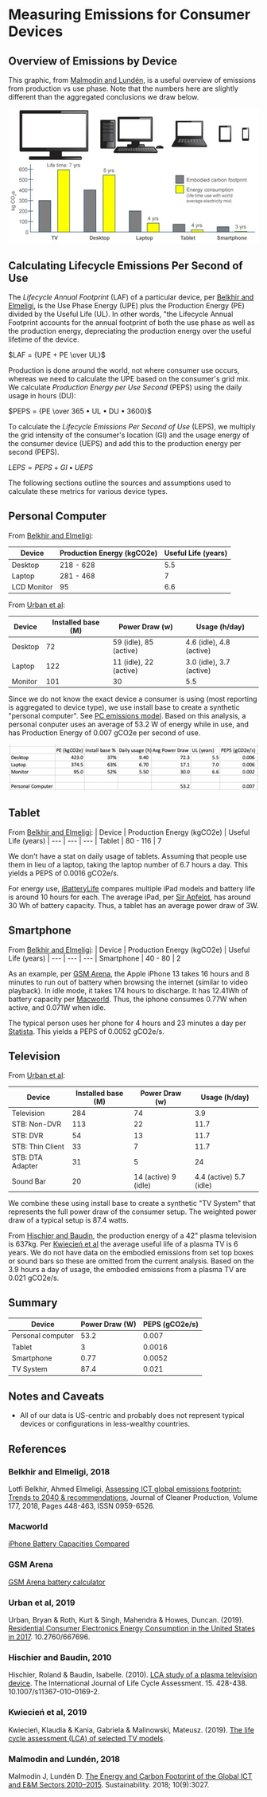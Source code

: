 # Measuring Emissions for Consumer Devices

## Overview of Emissions by Device

This graphic, from [Malmodin and Lundén](#malmodin-and-lundén-2018), is a useful overview of emissions from production vs use phase. Note that the numbers here are slightly different than the aggregated conclusions we draw below.

![Footprint by device](./footprint-by-device.webp)

## Calculating Lifecycle Emissions Per Second of Use

The *Lifecycle Annual Footprint* (LAF) of a particular device, per [Belkhir and Elmeligi](#belkhir-and-elmeligi-2018), is the Use Phase Energy (UPE) plus the Production Energy (PE) divided by the Useful Life (UL). In other words, "the Lifecycle Annual Footprint accounts for the annual footprint of both the use phase as well as the production energy, depreciating the production energy over the useful lifetime of the device.

$LAF = {UPE + PE \over UL}$

Production is done around the world, not where consumer use occurs, whereas we need to calculate the UPE based on the consumer's grid mix. We calculate *Production Energy per Use Second* (PEPS) using the daily usage in hours (DU):

$PEPS = {PE \over 365 • UL • DU • 3600}$

To calculate the *Lifecycle Emissions Per Second of Use* (LEPS), we multiply the grid intensity of the consumer's location (GI) and the usage energy of the consumer device (UEPS) and add this to the production energy per second (PEPS).

$LEPS = {PEPS + GI • UEPS}$

The following sections outline the sources and assumptions used to calculate these metrics for various device types.

## Personal Computer

From [Belkhir and Elmeligi](#belkhir-and-elmeligi-2018):

| Device | Production Energy (kgCO2e) | Useful Life (years)
| --- | --- | ---
| Desktop | 218 - 628 | 5.5
| Laptop | 281 - 468 | 7
| LCD Monitor | 95 | 6.6

From [Urban et al](#urban-et-al-2019):

| Device | Installed base (M) | Power Draw (w) | Usage (h/day)
| --- | --- | --- | ---
| Desktop | 72 | 59 (idle), 85 (active) | 4.6 (idle), 4.8 (active)
| Laptop | 122 | 11 (idle), 22 (active) | 3.0 (idle), 3.7 (active)
| Monitor | 101 | 30 | 5.5

Since we do not know the exact device a consumer is using (most reporting is aggregated to device type), we use install base to create a synthetic "personal computer". See [PC emissions model](./pc_emissions_model.xlsx). Based on this analysis, a personal conputer uses an average of 53.2 W of energy while in use, and has Production Energy of 0.007 gCO2e per second of use.

![Visual representation of the PC emissions model](pc_emissions_model.png)

## Tablet

From [Belkhir and Elmeligi](#belkhir-and-elmeligi-2018):
| Device | Production Energy (kgCO2e) | Useful Life (years)
| --- | --- | ---
| Tablet | 80 - 116 | 7


We don't have a stat on daily usage of tablets. Assuming that people use them in lieu of a laptop, taking the laptop number of 6.7 hours a day. This yields a PEPS of 0.0016 gCO2e/s.

For energy use, [iBatteryLife](https://ibatterylife.com/ipad-battery-life-test/) compares multiple iPad models and battery life is around 10 hours for each. The average iPad, per [Sir Apfelot](https://sir-apfelot.de/en/battery-capacity-ipad-mah-19060/), has around 30 Wh of battery capacity. Thus, a tablet has an average power draw of 3W.


## Smartphone

From [Belkhir and Elmeligi](#belkhir-and-elmeligi-2018):
| Device | Production Energy (kgCO2e) | Useful Life (years)
| --- | --- | ---
| Smartphone | 40 - 80 | 2

As an example, per [GSM Arena](#gsmarena), the Apple iPhone 13 takes 16 hours and 8 minutes to run out of battery when browsing the internet (similar to video playback). In idle mode, it takes 174 hours to discharge. It has 12.41Wh of battery capacity per [Macworld](#macworld). Thus, the iphone consumes 0.77W when active, and 0.071W when idle.

The typical person uses her phone for 4 hours and 23 minutes a day per [Statista](https://www.statista.com/statistics/1045353/mobile-device-daily-usage-time-in-the-us/). This yields a PEPS of 0.0052 gCO2e/s.

## Television

From [Urban et al](#urban-bryan-and-roth-2019):

| Device | Installed base (M) | Power Draw (w) | Usage (h/day)
| --- | --- | --- | ---
| Television | 284 | 74 | 3.9
| STB: Non-DVR | 113 | 22 | 11.7
| STB: DVR | 54 | 13 | 11.7
| STB: Thin Client | 33 | 7 | 11.7
| STB: DTA Adapter | 31 | 5 | 24
| Sound Bar | 20 | 14 (active) 9 (idle) | 4.4 (active) 5.7 (idle)

We combine these using install base to create a synthetic "TV System" that represents the full power draw of the consumer setup. The weighted power draw of a typical setup is 87.4 watts.

From [Hischier and Baudin](#hischier-and-baudin-2010), the production energy of a 42" plasma television is 637kg. Per [Kwiecień et al](#kwiecień-et-al-2019) the average useful life of a plasma TV is 6 years. We do not have data on the embodied emissions from set top boxes or sound bars so these are omitted from the current analysis. Based on the 3.9 hours a day of usage, the embodied emissions from a plasma TV are 0.021 gCO2e/s.

## Summary

| Device | Power Draw (W) | PEPS (gCO2e/s)
| --- | --- | ---
| Personal computer | 53.2 | 0.007
| Tablet | 3 | 0.0016
| Smartphone | 0.77 | 0.0052
| TV System | 87.4 | 0.021

## Notes and Caveats

- All of our data is US-centric and probably does not represent typical devices or configurations in less-wealthy countries.

## References

### Belkhir and Elmeligi, 2018

Lotfi Belkhir, Ahmed Elmeligi,
[Assessing ICT global emissions footprint: Trends to 2040 & recommendations](https://doi.org/10.1016/j.jclepro.2017.12.239),
Journal of Cleaner Production, Volume 177, 2018, Pages 448-463, ISSN 0959-6526.

### Macworld

[iPhone Battery Capacities Compared](https://www.macworld.com/article/678413/iphone-battery-capacities-compared-all-iphones-battery-life-in-mah-and-wh.html)

### GSM Arena

[GSM Arena battery calculator](https://www.gsmarena.com/battery-test.php3)

### Urban et al, 2019

Urban, Bryan & Roth, Kurt & Singh, Mahendra & Howes, Duncan. (2019). [Residential Consumer Electronics Energy Consumption in the United States in 2017](https://www.researchgate.net/publication/335911295_Residential_Consumer_Electronics_Energy_Consumption_in_the_United_States_in_2017). 10.2760/667696.

### Hischier and Baudin, 2010

Hischier, Roland & Baudin, Isabelle. (2010). [LCA study of a plasma television device](https://www.researchgate.net/publication/226516835_LCA_study_of_a_plasma_television_device). The International Journal of Life Cycle Assessment. 15. 428-438. 10.1007/s11367-010-0169-2. 

### Kwiecień et al, 2019

Kwiecień, Klaudia & Kania, Gabriela & Malinowski, Mateusz. (2019). [The life cycle assessment (LCA) of selected TV models](https://www.researchgate.net/publication/341785058_The_life_cycle_assessment_LCA_of_selected_TV_models).

### Malmodin and Lundén, 2018

Malmodin J, Lundén D. [The Energy and Carbon Footprint of the Global ICT and E&M Sectors 2010–2015](https://doi.org/10.3390/su10093027). Sustainability. 2018; 10(9):3027.
